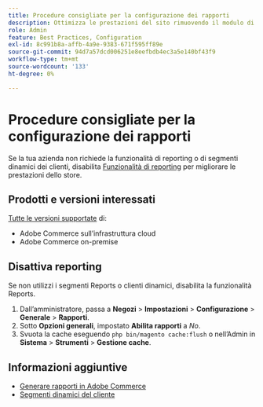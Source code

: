 ```yaml
---
title: Procedure consigliate per la configurazione dei rapporti
description: Ottimizza le prestazioni del sito rimuovendo il modulo di reporting se non lo utilizzi.
role: Admin
feature: Best Practices, Configuration
exl-id: 8c991b8a-affb-4a9e-9383-671f595ff89e
source-git-commit: 94d7a57dcd006251e8eefbdb4ec3a5e140bf43f9
workflow-type: tm+mt
source-wordcount: '133'
ht-degree: 0%

---
```


# Procedure consigliate per la configurazione dei rapporti

Se la tua azienda non richiede la funzionalità di reporting o di segmenti dinamici dei clienti, disabilita [Funzionalità di reporting](https://docs.magento.com/user-guide/configuration/general/reports.html) per migliorare le prestazioni dello store.

## Prodotti e versioni interessati

[Tutte le versioni supportate](../../../release/versions.md) di:

- Adobe Commerce sull’infrastruttura cloud
- Adobe Commerce on-premise

## Disattiva reporting

Se non utilizzi i segmenti Reports o clienti dinamici, disabilita la funzionalità Reports.

1. Dall’amministratore, passa a **Negozi** > **Impostazioni** > **Configurazione** > **Generale** > **Rapporti**.
1. Sotto **Opzioni generali**, impostato **Abilita rapporti** a *No*.
1. Svuota la cache eseguendo `php bin/magento cache:flush` o nell’Admin in **Sistema** > **Strumenti** > **Gestione cache**.

## Informazioni aggiuntive

- [Generare rapporti in Adobe Commerce](https://docs.magento.com/user-guide/reports.html)
- [Segmenti dinamici del cliente](https://docs.magento.com/user-guide/marketing/customer-segments.html)
